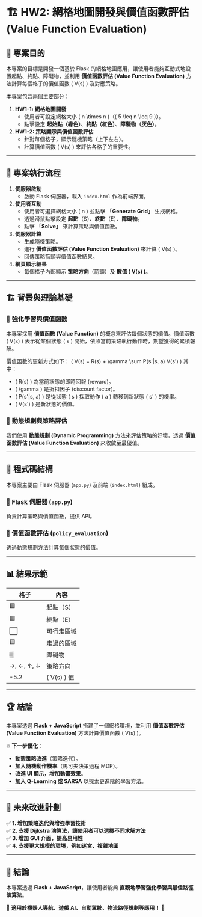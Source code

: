 # 🏗 HW2: 網格地圖開發與價值函數評估 (Value Function Evaluation)

## 📌 專案目的

本專案的目標是開發一個基於 Flask 的網格地圖應用，讓使用者能夠互動式地設置起點、終點、障礙物，並利用 **價值函數評估 (Value Function Evaluation)** 方法計算每個格子的價值函數 \( V(s) \) 及對應策略。

本專案包含兩個主要部分：

1. **HW1-1: 網格地圖開發**
   - 使用者可設定網格大小 \( n \times n \)（\( 5 \leq n \leq 9 \)）。
   - 點擊設定 **起始點（綠色）**、**終點（紅色）**、**障礙物（灰色）**。
2. **HW1-2: 策略顯示與價值函數評估**
   - 針對每個格子，顯示隨機策略（上下左右）。
   - 計算價值函數 \( V(s) \) 來評估各格子的重要性。

---

## 🚀 專案執行流程

1. **伺服器啟動**
   - 啟動 Flask 伺服器，載入 `index.html` 作為前端界面。
2. **使用者互動**
   - 使用者可選擇網格大小 \( n \) 並點擊 **「Generate Grid」** 生成網格。
   - 透過滑鼠點擊設定 **起點**（S）、**終點**（E）、**障礙物**。
   - 點擊 **「Solve」** 來計算策略與價值函數。
3. **伺服器計算**
   - 生成隨機策略。
   - 進行 **價值函數評估 (Value Function Evaluation)** 來計算 \( V(s) \)。
   - 回傳策略箭頭與價值函數結果。
4. **網頁顯示結果**
   - 每個格子內部顯示 **策略方向**（箭頭）及 **數值 \( V(s) \)**。

---

## 🏗 背景與理論基礎

### 🎯 **強化學習與價值函數**

本專案採用 **價值函數 (Value Function)** 的概念來評估每個狀態的價值。價值函數 \( V(s) \) 表示從某個狀態 \( s \) 開始，依照當前策略執行動作時，期望獲得的累積報酬。

價值函數的更新方式如下：
\(
V(s) = R(s) + \gamma \sum P(s'|s, a) V(s')
\)
其中：

- \( R(s) \) 為當前狀態的即時回報 (reward)。
- \( \gamma \) 是折扣因子 (discount factor)。
- \( P(s'|s, a) \) 是從狀態 \( s \) 採取動作 \( a \) 轉移到新狀態 \( s' \) 的機率。
- \( V(s') \) 是新狀態的價值。

### 🤖 **動態規劃與策略評估**

我們使用 **動態規劃 (Dynamic Programming)** 方法來評估策略的好壞，透過 **價值函數評估 (Value Function Evaluation)** 來收斂至最優值。

---

## 📝 程式碼結構

本專案主要由 Flask 伺服器 (`app.py`) 及前端 (`index.html`) 組成。

### 🔹 Flask 伺服器 (`app.py`)

負責計算策略與價值函數，提供 API。

### 🔹 價值函數評估 (`policy_evaluation`)

透過動態規劃方法計算每個狀態的價值。

---

## 📊 結果示範

| 格子           | 內容          |
| -------------- | ------------- |
| 🟩             | 起點（S）     |
| 🟥             | 終點（E）     |
| ⬜             | 可行走區域    |
| 🟨             | 走過的區域    |
| ▒             | 障礙物        |
| →, ←, ↑, ↓ | 策略方向      |
| -5.2           | \( V(s) \) 值 |

---

## 🏆 結論

本專案透過 **Flask + JavaScript** 搭建了一個網格環境，並利用 **價值函數評估 (Value Function Evaluation)** 方法計算價值函數 \( V(s) \)。

🔥 **下一步優化**：

- **動態策略改進**（策略迭代）。
- **加入隨機動作機率**（馬可夫決策過程 MDP）。
- **改進 UI 顯示，增加動畫效果**。
- **加入 Q-Learning 或 SARSA** 以探索更進階的學習方法。

---

## 🚀 未來改進計劃

✅ **1. 增加策略迭代與增強學習技術**  
✅ **2. 支援 Dijkstra 演算法，讓使用者可以選擇不同求解方法**  
✅ **3. 增加 GUI 介面，提高易用性**  
✅ **4. 支援更大規模的環境，例如迷宮、複雜地圖**  

---

## 🎯 結論

本專案透過 **Flask + JavaScript**，讓使用者能夠 **直觀地學習強化學習與最佳路徑演算法**。

🚀 **適用於機器人導航、遊戲 AI、自動駕駛、物流路徑規劃等應用！** 🎯

